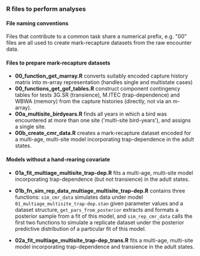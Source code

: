 ### R files to perform analyses

#### File naming conventions
Files that contribute to a common task share a numerical prefix, e.g. "00" files are all used to create mark-recapture datasets from the raw encounter data.

#### Files to prepare mark-recapture datasets
- **00_function_get_marray.R** converts suitably encoded capture history matrix into m-array representation (handles single and multistate cases)
- **00_functions_get_gof_tables.R** construct component contingency tables for tests 3G.SR (transience), M.ITEC (trap-dependence) and WBWA (memory) from the capture histories (directly, not via an m-array). 
- **00a_multisite_birdyears.R** finds all years in which a bird was encountered at more than one site ('multi-site bird-years'), and assigns a single site.
- **00b_create_cmr_data.R** creates a mark-recapture dataset encoded for a multi-age, multi-site model incorporating trap-dependence in the adult states.

#### Models without a hand-rearing covariate

- **01a_fit_multiage_multisite_trap-dep.R** fits a multi-age, multi-site model incorporating trap-dependence (but not transience) in the 
adult states.

- **01b_fn_sim_rep_data_multiage_multisite_trap-dep.R** contains three functions: `sim_cmr_data` simulates data under model `01_multiage_multisite_trap-dep.stan` given parameter values and a dataset structure, `get_pars_from_posterior` extracts and formats a posterior sample from a fit of this model, and `sim_rep_cmr_data` calls the first two functions to simulate a replicate dataset under the posterior predictive distribution of a particular fit of this model.

-  **02a_fit_multiage_multisite_trap-dep_trans.R** fits a multi-age, multi-site model incorporating trap-dependence and transience in the 
adult states.
